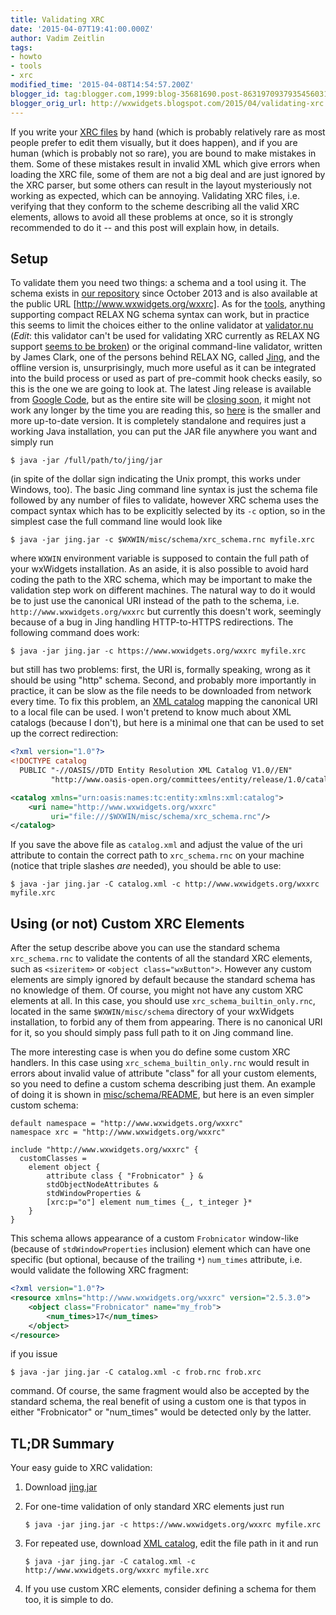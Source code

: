 ```yaml
---
title: Validating XRC
date: '2015-04-07T19:41:00.000Z'
author: Vadim Zeitlin
tags:
- howto
- tools
- xrc
modified_time: '2015-04-08T14:54:57.200Z'
blogger_id: tag:blogger.com,1999:blog-35681690.post-8631970937935456031
blogger_orig_url: http://wxwidgets.blogspot.com/2015/04/validating-xrc.html
---
```


If you write your [XRC files] by hand (which is probably relatively rare as most
people prefer to edit them visually, but it does happen), and if you are human
(which is probably not so rare), you are bound to make mistakes in them. Some of
these mistakes result in invalid XML which give errors when loading the XRC
file, some of them are not a big deal and are just ignored by the XRC parser,
but some others can result in the layout mysteriously not working as expected,
which can be annoying. Validating XRC files, i.e. verifying that they conform to
the scheme describing all the valid XRC elements, allows to avoid all these
problems at once, so it is strongly recommended to do it -- and this post will
explain how, in details.

[XRC files]: https://docs.wxwidgets.org/trunk/overview_xrcformat.html

Setup
-----

To validate them you need two things: a schema and a tool using it. The schema
exists in [our repository] since October 2013 and is also available at the
public URL [http://www.wxwidgets.org/wxxrc]. As for the [tools], anything
supporting compact RELAX NG schema syntax can work, but in practice this seems
to limit the choices either to the online validator at [validator.nu] (_Edit_:
this validator can't be used for validating XRC currently as RELAX NG support
[seems to be broken]) or the original command-line validator, written by James
Clark, one of the persons behind RELAX NG, called [Jing], and the offline
version is, unsurprisingly, much more useful as it can be integrated into the
build process or used as part of pre-commit hook checks easily, so this is the
one we are going to look at. The latest Jing release is available from [Google
Code], but as the entire site will be [closing soon], it might not work any
longer by the time you are reading this, so [here] is the smaller and more
up-to-date version. It is completely standalone and requires just a working Java
installation, you can put the JAR file anywhere you want and simply run

    $ java -jar /full/path/to/jing/jar

(in spite of the dollar sign indicating the Unix prompt, this works under
Windows, too). The basic Jing command line syntax is just the schema file
followed by any number of files to validate, however XRC schema uses the compact
syntax which has to be explicitly selected by its `-c` option, so in the
simplest case the full command line would look like

    $ java -jar jing.jar -c $WXWIN/misc/schema/xrc_schema.rnc myfile.xrc

where `WXWIN` environment variable is supposed to contain the full path of your
wxWidgets installation. As an aside, it is also possible to avoid hard coding
the path to the XRC schema, which may be important to make the validation step
work on different machines. The natural way to do it would be to just use the
canonical URI instead of the path to the schema, i.e.
`http://www.wxwidgets.org/wxxrc` but currently this doesn't work, seemingly
because of a bug in Jing handling HTTP-to-HTTPS redirections. The following
command does work:

    $ java -jar jing.jar -c https://www.wxwidgets.org/wxxrc myfile.xrc

but still has two problems: first, the URI is, formally speaking, wrong as it
should be using "http" schema. Second, and probably more importantly in
practice, it can be slow as the file needs to be downloaded from network every
time. To fix this problem, an [XML catalog] mapping the canonical URI to a local
file can be used. I won't pretend to know much about XML catalogs (because I
don't), but here is a minimal one that can be used to set up the correct
redirection:

```xml
<?xml version="1.0"?>
<!DOCTYPE catalog
  PUBLIC "-//OASIS//DTD Entity Resolution XML Catalog V1.0//EN"
         "http://www.oasis-open.org/committees/entity/release/1.0/catalog.dtd">

<catalog xmlns="urn:oasis:names:tc:entity:xmlns:xml:catalog">
    <uri name="http://www.wxwidgets.org/wxxrc"
         uri="file:///$WXWIN/misc/schema/xrc_schema.rnc"/>
</catalog>
```

If you save the above file as `catalog.xml` and adjust the value of the uri
attribute to contain the correct path to `xrc_schema.rnc` on your machine
(notice that triple slashes _are_ needed), you should be able to use:

    $ java -jar jing.jar -C catalog.xml -c http://www.wxwidgets.org/wxxrc myfile.xrc

[our repository]: https://github.com/wxWidgets/wxWidgets/tree/master/misc/schema
[http://www.wxwidgets.org/wxxrc]: http://www.wxwidgets.org/wxxrc
[tools]: http://relaxng.org/#validators
[validator.nu]: http://validator.nu/
[seems to be broken]: https://github.com/validator/validator/issues/89
[Jing]: http://www.thaiopensource.com/relaxng/jing.html
[Google Code]: http://jing-trang.googlecode.com/files/jing-20091111.zip
[closing soon]: http://google-opensource.blogspot.fr/2015/03/farewell-to-google-code.html
[here]: http://www.tt-solutions.com/downloads/jing-20150407.jar
[XML catalog]: https://en.wikipedia.org/wiki/XML_Catalog

Using (or not) Custom XRC Elements
----------------------------------

After the setup describe above you can use the standard schema `xrc_schema.rnc`
to validate the contents of all the standard XRC elements, such as `<sizeritem>`
or `<object class="wxButton">`. However any custom elements are simply ignored
by default because the standard schema has no knowledge of them. Of course, you
might not have any custom XRC elements at all. In this case, you should use
`xrc_schema_builtin_only.rnc`, located in the same `$WXWIN/misc/schema`
directory of your wxWidgets installation, to forbid any of them from appearing.
There is no canonical URI for it, so you should simply pass full path to it on
Jing command line.

The more interesting case is when you do define some custom XRC handlers. In
this case using `xrc_schema_builtin_only.rnc` would result in errors about
invalid value of attribute "class" for all your custom elements, so you need to
define a custom schema describing just them. An example of doing it is shown in
[misc/schema/README], but here is an even simpler custom schema:

    default namespace = "http://www.wxwidgets.org/wxxrc"
    namespace xrc = "http://www.wxwidgets.org/wxxrc"

    include "http://www.wxwidgets.org/wxxrc" {
      customClasses =
        element object {
            attribute class { "Frobnicator" } &
            stdObjectNodeAttributes &
            stdWindowProperties &
            [xrc:p="o"] element num_times {_, t_integer }*
        }
    }

This schema allows appearance of a custom `Frobnicator` window-like (because of
`stdWindowProperties` inclusion) element which can have one specific (but
optional, because of the trailing `*`) `num_times` attribute, i.e. would
validate the following XRC fragment:

```xml
<?xml version="1.0"?>
<resource xmlns="http://www.wxwidgets.org/wxxrc" version="2.5.3.0">
    <object class="Frobnicator" name="my_frob">
        <num_times>17</num_times>
    </object>
</resource>
```

if you issue

    $ java -jar jing.jar -C catalog.xml -c frob.rnc frob.xrc

command. Of course, the same fragment would also be accepted by the standard
schema, the real benefit of using a custom one is that typos in either
"Frobnicator" or "num_times" would be detected only by the latter.

[misc/schema/README]: https://github.com/wxWidgets/wxWidgets/blob/WX_3_0_2/misc/schema/README#L54

TL;DR Summary
-------------

Your easy guide to XRC validation:

1.  Download [jing.jar]
2.  For one-time validation of only standard XRC elements just run

        $ java -jar jing.jar -c https://www.wxwidgets.org/wxxrc myfile.xrc

3.  For repeated use, download [XML catalog], edit the file path in it and run

        $ java -jar jing.jar -C catalog.xml -c http://www.wxwidgets.org/wxxrc myfile.xrc

4.  If you use custom XRC elements, consider defining a schema for them too, it
    is simple to do.

[jing.jar]: http://www.tt-solutions.com/downloads/jing-20150407.jar
[XML catalog]: https://gist.githubusercontent.com/vadz/8581aa5745fd07b6b810/raw/wxxrc_catalog.xml
